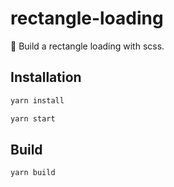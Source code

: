 # rectangle-loading
🌟 Build a rectangle loading with scss.

## Installation

```bash
yarn install
```

```bash
yarn start
```

## Build

```bash
yarn build
```